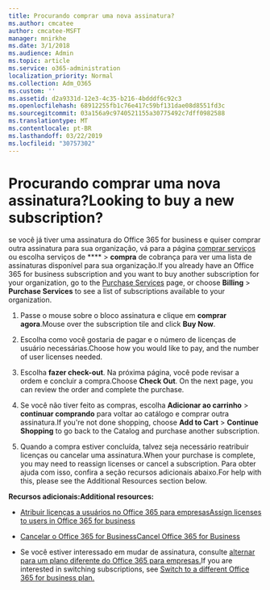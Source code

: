 ```yaml
---
title: Procurando comprar uma nova assinatura?
ms.author: cmcatee
author: cmcatee-MSFT
manager: mnirkhe
ms.date: 3/1/2018
ms.audience: Admin
ms.topic: article
ms.service: o365-administration
localization_priority: Normal
ms.collection: Adm_O365
ms.custom: ''
ms.assetid: d2a9331d-12e3-4c35-b216-4bdddf6c92c3
ms.openlocfilehash: 68912255fb1c76e417c59bf131dae08d8551fd3c
ms.sourcegitcommit: 03a156a9c9740521155a30775492c7dff0982588
ms.translationtype: MT
ms.contentlocale: pt-BR
ms.lasthandoff: 03/22/2019
ms.locfileid: "30757302"
---
```

# <a name="looking-to-buy-a-new-subscription"></a><span data-ttu-id="cec79-102">Procurando comprar uma nova assinatura?</span><span class="sxs-lookup"><span data-stu-id="cec79-102">Looking to buy a new subscription?</span></span>

<span data-ttu-id="cec79-103">se você já tiver uma assinatura do Office 365 for business e quiser comprar outra assinatura para sua organização, vá para a página [comprar serviços](https://go.microsoft.com/fwlink/p/?linkid=868433) ou escolha serviços de \*\*\*\* \> **compra** de cobrança para ver uma lista de assinaturas disponível para sua organização.</span><span class="sxs-lookup"><span data-stu-id="cec79-103">If you already have an Office 365 for business subscription and you want to buy another subscription for your organization, go to the [Purchase Services](https://go.microsoft.com/fwlink/p/?linkid=868433) page, or choose **Billing** \> **Purchase Services** to see a list of subscriptions available to your organization.</span></span> 
  
1. <span data-ttu-id="cec79-104">Passe o mouse sobre o bloco assinatura e clique em **comprar agora**.</span><span class="sxs-lookup"><span data-stu-id="cec79-104">Mouse over the subscription tile and click **Buy Now**.</span></span>
    
2. <span data-ttu-id="cec79-105">Escolha como você gostaria de pagar e o número de licenças de usuário necessárias.</span><span class="sxs-lookup"><span data-stu-id="cec79-105">Choose how you would like to pay, and the number of user licenses needed.</span></span>
    
3. <span data-ttu-id="cec79-106">Escolha **fazer check-out**. Na próxima página, você pode revisar a ordem e concluir a compra.</span><span class="sxs-lookup"><span data-stu-id="cec79-106">Choose **Check Out**. On the next page, you can review the order and complete the purchase.</span></span>
    
4. <span data-ttu-id="cec79-107">Se você não tiver feito as compras, escolha **Adicionar ao carrinho** \> **continuar comprando** para voltar ao catálogo e comprar outra assinatura.</span><span class="sxs-lookup"><span data-stu-id="cec79-107">If you're not done shopping, choose **Add to Cart** \> **Continue Shopping** to go back to the Catalog and purchase another subscription.</span></span> 
    
5. <span data-ttu-id="cec79-108">Quando a compra estiver concluída, talvez seja necessário reatribuir licenças ou cancelar uma assinatura.</span><span class="sxs-lookup"><span data-stu-id="cec79-108">When your purchase is complete, you may need to reassign licenses or cancel a subscription.</span></span> <span data-ttu-id="cec79-109">Para obter ajuda com isso, confira a seção recursos adicionais abaixo.</span><span class="sxs-lookup"><span data-stu-id="cec79-109">For help with this, please see the Additional Resources section below.</span></span>
    
 <span data-ttu-id="cec79-110">**Recursos adicionais:**</span><span class="sxs-lookup"><span data-stu-id="cec79-110">**Additional resources:**</span></span>
  
- [<span data-ttu-id="cec79-111">Atribuir licenças a usuários no Office 365 para empresas</span><span class="sxs-lookup"><span data-stu-id="cec79-111">Assign licenses to users in Office 365 for business</span></span>](https://support.office.com/article/997596b5-4173-4627-b915-36abac6786dc)
    
- [<span data-ttu-id="cec79-112">Cancelar o Office 365 for Business</span><span class="sxs-lookup"><span data-stu-id="cec79-112">Cancel Office 365 for Business</span></span>](https://support.office.com/article/b1bc0bef-4608-4601-813a-cdd9f746709a)
    
- <span data-ttu-id="cec79-113">Se você estiver interessado em mudar de assinatura, consulte [alternar para um plano diferente do Office 365 para empresas.](https://support.office.com/article/73318661-8f33-478b-bcc7-fb8d69dbb22a)</span><span class="sxs-lookup"><span data-stu-id="cec79-113">If you are interested in switching subscriptions, see [Switch to a different Office 365 for business plan.](https://support.office.com/article/73318661-8f33-478b-bcc7-fb8d69dbb22a)</span></span>
    

